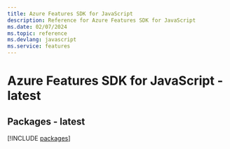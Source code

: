 ```yaml
---
title: Azure Features SDK for JavaScript
description: Reference for Azure Features SDK for JavaScript
ms.date: 02/07/2024
ms.topic: reference
ms.devlang: javascript
ms.service: features
---
```

# Azure Features SDK for JavaScript - latest
## Packages - latest
[!INCLUDE [packages](features-index.md)]